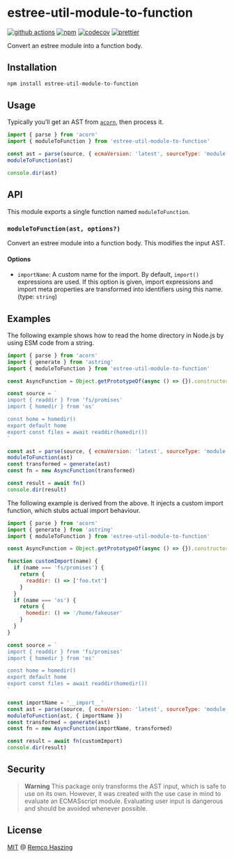 # estree-util-module-to-function

[![github actions](https://github.com/remcohaszing/estree-util-module-to-function/actions/workflows/ci.yaml/badge.svg)](https://github.com/remcohaszing/estree-util-module-to-function/actions/workflows/ci.yaml)
[![npm](https://img.shields.io/npm/v/estree-util-module-to-function)](https://www.npmjs.com/package/estree-util-module-to-function)
[![codecov](https://codecov.io/gh/remcohaszing/estree-util-module-to-function/branch/main/graph/badge.svg)](https://codecov.io/gh/remcohaszing/estree-util-module-to-function)
[![prettier](https://img.shields.io/badge/code_style-prettier-ff69b4.svg)](https://prettier.io)

Convert an estree module into a function body.

## Installation

```sh
npm install estree-util-module-to-function
```

## Usage

Typically you’ll get an AST from [`acorn`](https://github.com/acornjs/acorn), then process it.

```js
import { parse } from 'acorn'
import { moduleToFunction } from 'estree-util-module-to-function'

const ast = parse(source, { ecmaVersion: 'latest', sourceType: 'module' })
moduleToFunction(ast)

console.dir(ast)
```

## API

This module exports a single function named `moduleToFunction`.

### `moduleToFunction(ast, options?)`

Convert an estree module into a function body. This modifies the input AST.

#### Options

- `importName`: A custom name for the import. By default, `import()` expressions are used. If this
  option is given, import expressions and import meta properties are transformed into identifiers
  using this name. (type: `string`)

## Examples

The following example shows how to read the home directory in Node.js by using ESM code from a
string.

```js
import { parse } from 'acorn'
import { generate } from 'astring'
import { moduleToFunction } from 'estree-util-module-to-function'

const AsyncFunction = Object.getPrototypeOf(async () => {}).constructor

const source = `
import { readdir } from 'fs/promises'
import { homedir } from 'os'

const home = homedir()
export default home
export const files = await readdir(homedir())
`

const ast = parse(source, { ecmaVersion: 'latest', sourceType: 'module' })
moduleToFunction(ast)
const transformed = generate(ast)
const fn = new AsyncFunction(transformed)

const result = await fn()
console.dir(result)
```

The following example is derived from the above. It injects a custom import function, which stubs
actual import behaviour.

```js
import { parse } from 'acorn'
import { generate } from 'astring'
import { moduleToFunction } from 'estree-util-module-to-function'

const AsyncFunction = Object.getPrototypeOf(async () => {}).constructor

function customImport(name) {
  if (name === 'fs/promises') {
    return {
      readdir: () => ['foo.txt']
    }
  }
  if (name === 'os') {
    return {
      homedir: () => '/home/fakeuser'
    }
  }
}

const source = `
import { readdir } from 'fs/promises'
import { homedir } from 'os'

const home = homedir()
export default home
export const files = await readdir(homedir())
`

const importName = '__import__'
const ast = parse(source, { ecmaVersion: 'latest', sourceType: 'module' })
moduleToFunction(ast, { importName })
const transformed = generate(ast)
const fn = new AsyncFunction(importName, transformed)

const result = await fn(customImport)
console.dir(result)
```

## Security

> **Warning** This package only transforms the AST input, which is safe to use on its own. However,
> it was created with the use case in mind to evaluate an ECMASscript module. Evaluating user input
> is dangerous and should be avoided whenever possible.

## License

[MIT](LICENSE.md) @ [Remco Haszing](https://github.com/remcohaszing)
